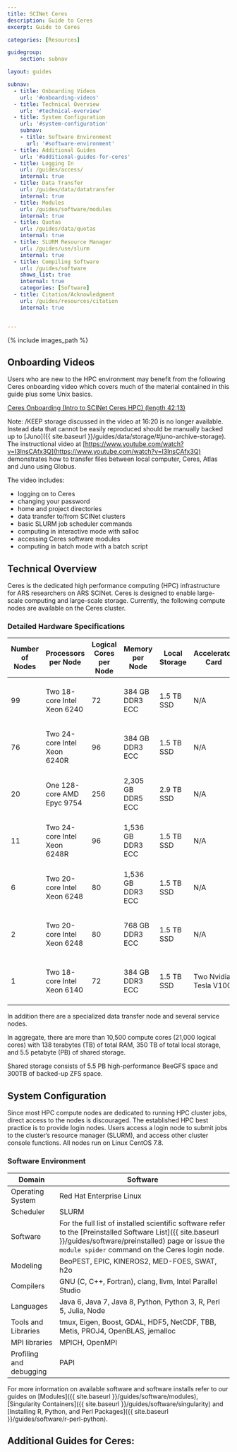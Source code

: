 ```yaml
---
title: SCINet Ceres
description: Guide to Ceres
excerpt: Guide to Ceres

categories: [Resources]

guidegroup:
    section: subnav

layout: guides

subnav:
  - title: Onboarding Videos
    url: '#onboarding-videos'
  - title: Technical Overview
    url: '#technical-overview'
  - title: System Configuration
    url: '#system-configuration'
    subnav: 
    - title: Software Environment
      url: '#software-environment'
  - title: Additional Guides
    url: '#additional-guides-for-ceres'
  - title: Logging In
    url: /guides/access/
    internal: true
  - title: Data Transfer
    url: /guides/data/datatransfer
    internal: true
  - title: Modules
    url: /guides/software/modules
    internal: true
  - title: Quotas
    url: /guides/data/quotas
    internal: true
  - title: SLURM Resource Manager
    url: /guides/use/slurm
    internal: true
  - title: Compiling Software
    url: /guides/software
    shows_list: true
    internal: true
    categories: [Software]
  - title: Citation/Acknowledgment
    url: /guides/resources/citation
    internal: true


---
```


{% include images_path %}




## Onboarding Videos
Users who are new to the HPC environment may benefit from the following Ceres onboarding video which covers much of the material contained in this guide plus some Unix basics.

[Ceres Onboarding (Intro to SCINet Ceres HPC) (length 42:13)](https://www.youtube.com/watch?v=FspDMlHaJUY)

Note: /KEEP storage discussed in the video at 16:20 is no longer available. Instead data that cannot be easily reproduced should be manually backed up to [Juno]({{ site.baseurl }}/guides/data/storage/#juno-archive-storage). The instructional video at [https://www.youtube.com/watch?v=I3lnsCAfx3Q](https://www.youtube.com/watch?v=I3lnsCAfx3Q) demonstrates how to transfer files between local computer, Ceres, Atlas and Juno using Globus.

The video includes:
- logging on to Ceres
- changing your password
- home and project directories
- data transfer to/from SCINet clusters
- basic SLURM job scheduler commands
- computing in interactive mode with salloc
- accessing Ceres software modules
- computing in batch mode with a batch script


## Technical Overview

Ceres is the dedicated high performance computing (HPC) infrastructure for ARS researchers on ARS SCINet. Ceres is designed to enable large-scale computing and large-scale storage. Currently, the following compute nodes are available on the Ceres cluster.

### Detailed Hardware Specifications
| Number of Nodes | Processors per Node          | Logical Cores per Node | Memory per Node   | Local Storage | Accelerator Card      | Constraint Flags                                         |
|-----------------|------------------------------|------------------------|-------------------|---------------|-----------------------|----------------------------------------------------------|
| 99              | Two 18-core Intel Xeon 6240  | 72                     | 384 GB DDR3 ECC   | 1.5 TB SSD    | N/A                   | AVX, AVX2, AVX512, INTEL, CASCADELAKE, CERES19           |
| 76              | Two 24-core Intel Xeon 6240R | 96                     | 384 GB DDR3 ECC   | 1.5 TB SSD    | N/A                   | AVX, AVX2, AVX512, INTEL, CASCADELAKE, CERES20           |
| 20              | One 128-core AMD Epyc 9754   | 256                    | 2,305 GB DDR5 ECC | 2.9 TB SSD    | N/A                   | AVX, AVX2, AVX512, AMD, EPYC9754, BERGAMO, CERES24       |
| 11              | Two 24-core Intel Xeon 6248R | 96                     | 1,536 GB DDR3 ECC | 1.5 TB SSD    | N/A                   | AVX, AVX2, AVX512, INTEL, CASCADELAKE, CERES20           | 
| 6               | Two 20-core Intel Xeon 6248  | 80                     | 1,536 GB DDR3 ECC | 1.5 TB SSD    | N/A                   | AVX, AVX2, AVX512, INTEL, CASCADELAKE, CERES19           |
| 2               | Two 20-core Intel Xeon 6248  | 80                     | 768 GB DDR3 ECC   | 1.5 TB SSD    | N/A                   | AVX, AVX2, AVX512, INTEL, CASCADELAKE, CERES19           |
| 1               | Two 18-core Intel Xeon 6140  | 72                     | 384 GB DDR3 ECC   | 1.5 TB SSD    | Two Nvidia Tesla V100 | AVX, AVX2, AVX512, INTEL, CASCADELAKE, CERES18, GPU      |

In addition there are a specialized data transfer node and several service nodes.

In aggregate, there are more than 10,500 compute cores (21,000 logical cores) with 138 terabytes (TB) of total RAM, 350 TB of total local storage, and 5.5 petabyte (PB) of shared storage.

Shared storage consists of 5.5 PB high-performance BeeGFS space and 300TB of backed-up ZFS space.


## System Configuration
Since most HPC compute nodes are dedicated to running HPC cluster jobs, direct access to the nodes is discouraged. The established HPC best practice is to provide login nodes. Users access a login node to submit jobs to the cluster’s resource manager (SLURM), and access other cluster console functions. All nodes run on Linux CentOS 7.8.

### Software Environment

Domain | Software
--- | ---
Operating System	| Red Hat Enterprise Linux
Scheduler	| SLURM
Software | For the full list of installed scientific software refer to the [Preinstalled Software List]({{ site.baseurl }}/guides/software/preinstalled) page or issue the  `module spider`  command on the Ceres login node.  
Modeling	| BeoPEST, EPIC, KINEROS2, MED-FOES, SWAT, h2o
Compilers | GNU (C, C++, Fortran), clang, llvm, Intel Parallel Studio
Languages | Java 6, Java 7, Java 8, Python, Python 3, R, Perl 5, Julia, Node
Tools and Libraries | tmux, Eigen, Boost, GDAL, HDF5, NetCDF, TBB, Metis, PROJ4, OpenBLAS, jemalloc
MPI libraries | MPICH, OpenMPI
Profiling and debugging | PAPI

For more information on available software and software installs refer to our guides on [Modules]({{ site.baseurl }}/guides/software/modules), [Singularity Containers]({{ site.baseurl }}/guides/software/singularity) and [Installing R, Python, and Perl Packages]({{ site.baseurl }}/guides/software/r-perl-python).


## Additional Guides for Ceres:
